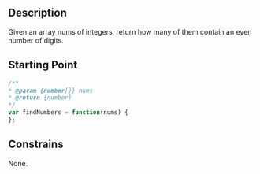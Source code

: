 ## Description

Given an array nums of integers, return how many of them contain an even number of digits.

## Starting Point

``` javascript
/**
* @param {number[]} nums
* @return {number}
*/
var findNumbers = function(nums) {
};
```

## Constrains

None.
